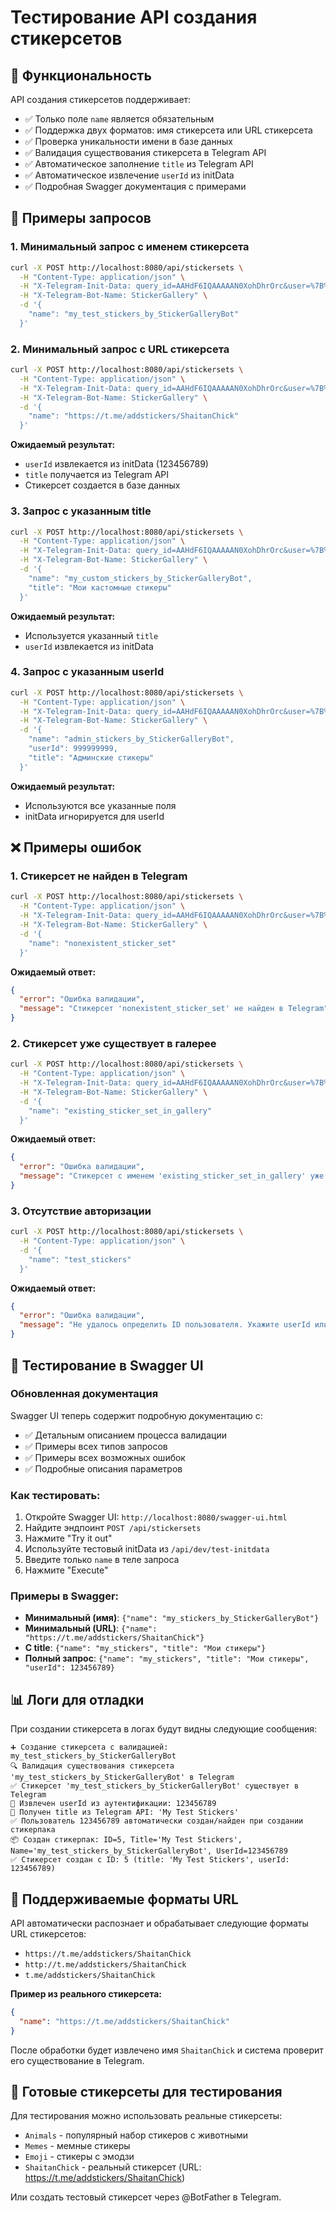 # Тестирование API создания стикерсетов

## 🎯 Функциональность

API создания стикерсетов поддерживает:
- ✅ Только поле `name` является обязательным
- ✅ Поддержка двух форматов: имя стикерсета или URL стикерсета
- ✅ Проверка уникальности имени в базе данных
- ✅ Валидация существования стикерсета в Telegram API
- ✅ Автоматическое заполнение `title` из Telegram API
- ✅ Автоматическое извлечение `userId` из initData
- ✅ Подробная Swagger документация с примерами

## 📝 Примеры запросов

### 1. Минимальный запрос с именем стикерсета
```bash
curl -X POST http://localhost:8080/api/stickersets \
  -H "Content-Type: application/json" \
  -H "X-Telegram-Init-Data: query_id=AAHdF6IQAAAAAN0XohDhrOrc&user=%7B%22id%22%3A123456789%7D&auth_date=1640995200&hash=test_hash" \
  -H "X-Telegram-Bot-Name: StickerGallery" \
  -d '{
    "name": "my_test_stickers_by_StickerGalleryBot"
  }'
```

### 2. Минимальный запрос с URL стикерсета
```bash
curl -X POST http://localhost:8080/api/stickersets \
  -H "Content-Type: application/json" \
  -H "X-Telegram-Init-Data: query_id=AAHdF6IQAAAAAN0XohDhrOrc&user=%7B%22id%22%3A123456789%7D&auth_date=1640995200&hash=test_hash" \
  -H "X-Telegram-Bot-Name: StickerGallery" \
  -d '{
    "name": "https://t.me/addstickers/ShaitanChick"
  }'
```

**Ожидаемый результат:**
- `userId` извлекается из initData (123456789)
- `title` получается из Telegram API
- Стикерсет создается в базе данных

### 3. Запрос с указанным title
```bash
curl -X POST http://localhost:8080/api/stickersets \
  -H "Content-Type: application/json" \
  -H "X-Telegram-Init-Data: query_id=AAHdF6IQAAAAAN0XohDhrOrc&user=%7B%22id%22%3A123456789%7D&auth_date=1640995200&hash=test_hash" \
  -H "X-Telegram-Bot-Name: StickerGallery" \
  -d '{
    "name": "my_custom_stickers_by_StickerGalleryBot",
    "title": "Мои кастомные стикеры"
  }'
```

**Ожидаемый результат:**
- Используется указанный `title`
- `userId` извлекается из initData

### 4. Запрос с указанным userId
```bash
curl -X POST http://localhost:8080/api/stickersets \
  -H "Content-Type: application/json" \
  -H "X-Telegram-Init-Data: query_id=AAHdF6IQAAAAAN0XohDhrOrc&user=%7B%22id%22%3A123456789%7D&auth_date=1640995200&hash=test_hash" \
  -H "X-Telegram-Bot-Name: StickerGallery" \
  -d '{
    "name": "admin_stickers_by_StickerGalleryBot",
    "userId": 999999999,
    "title": "Админские стикеры"
  }'
```

**Ожидаемый результат:**
- Используются все указанные поля
- initData игнорируется для userId

## ❌ Примеры ошибок

### 1. Стикерсет не найден в Telegram
```bash
curl -X POST http://localhost:8080/api/stickersets \
  -H "Content-Type: application/json" \
  -H "X-Telegram-Init-Data: query_id=AAHdF6IQAAAAAN0XohDhrOrc&user=%7B%22id%22%3A123456789%7D&auth_date=1640995200&hash=test_hash" \
  -H "X-Telegram-Bot-Name: StickerGallery" \
  -d '{
    "name": "nonexistent_sticker_set"
  }'
```

**Ожидаемый ответ:**
```json
{
  "error": "Ошибка валидации",
  "message": "Стикерсет 'nonexistent_sticker_set' не найден в Telegram"
}
```

### 2. Стикерсет уже существует в галерее
```bash
curl -X POST http://localhost:8080/api/stickersets \
  -H "Content-Type: application/json" \
  -H "X-Telegram-Init-Data: query_id=AAHdF6IQAAAAAN0XohDhrOrc&user=%7B%22id%22%3A123456789%7D&auth_date=1640995200&hash=test_hash" \
  -H "X-Telegram-Bot-Name: StickerGallery" \
  -d '{
    "name": "existing_sticker_set_in_gallery"
  }'
```

**Ожидаемый ответ:**
```json
{
  "error": "Ошибка валидации",
  "message": "Стикерсет с именем 'existing_sticker_set_in_gallery' уже существует в галерее"
}
```

### 3. Отсутствие авторизации
```bash
curl -X POST http://localhost:8080/api/stickersets \
  -H "Content-Type: application/json" \
  -d '{
    "name": "test_stickers"
  }'
```

**Ожидаемый ответ:**
```json
{
  "error": "Ошибка валидации",
  "message": "Не удалось определить ID пользователя. Укажите userId или убедитесь, что вы авторизованы через Telegram Web App"
}
```

## 🔧 Тестирование в Swagger UI

### Обновленная документация
Swagger UI теперь содержит подробную документацию с:
- ✅ Детальным описанием процесса валидации
- ✅ Примеры всех типов запросов
- ✅ Примеры всех возможных ошибок
- ✅ Подробные описания параметров

### Как тестировать:
1. Откройте Swagger UI: `http://localhost:8080/swagger-ui.html`
2. Найдите эндпоинт `POST /api/stickersets`
3. Нажмите "Try it out"
4. Используйте тестовый initData из `/api/dev/test-initdata`
5. Введите только `name` в теле запроса
6. Нажмите "Execute"

### Примеры в Swagger:
- **Минимальный (имя)**: `{"name": "my_stickers_by_StickerGalleryBot"}`
- **Минимальный (URL)**: `{"name": "https://t.me/addstickers/ShaitanChick"}`
- **С title**: `{"name": "my_stickers", "title": "Мои стикеры"}`
- **Полный запрос**: `{"name": "my_stickers", "title": "Мои стикеры", "userId": 123456789}`

## 📊 Логи для отладки

При создании стикерсета в логах будут видны следующие сообщения:
```
➕ Создание стикерсета с валидацией: my_test_stickers_by_StickerGalleryBot
🔍 Валидация существования стикерсета 'my_test_stickers_by_StickerGalleryBot' в Telegram
✅ Стикерсет 'my_test_stickers_by_StickerGalleryBot' существует в Telegram
📱 Извлечен userId из аутентификации: 123456789
📝 Получен title из Telegram API: 'My Test Stickers'
✅ Пользователь 123456789 автоматически создан/найден при создании стикерпака
📦 Создан стикерпак: ID=5, Title='My Test Stickers', Name='my_test_stickers_by_StickerGalleryBot', UserId=123456789
✅ Стикерсет создан с ID: 5 (title: 'My Test Stickers', userId: 123456789)
```

## 🔗 Поддерживаемые форматы URL

API автоматически распознает и обрабатывает следующие форматы URL стикерсетов:
- `https://t.me/addstickers/ShaitanChick`
- `http://t.me/addstickers/ShaitanChick`
- `t.me/addstickers/ShaitanChick`

**Пример из реального стикерсета:**
```json
{
  "name": "https://t.me/addstickers/ShaitanChick"
}
```
После обработки будет извлечено имя `ShaitanChick` и система проверит его существование в Telegram.

## 🚀 Готовые стикерсеты для тестирования

Для тестирования можно использовать реальные стикерсеты:
- `Animals` - популярный набор стикеров с животными
- `Memes` - мемные стикеры
- `Emoji` - стикеры с эмодзи
- `ShaitanChick` - реальный стикерсет (URL: https://t.me/addstickers/ShaitanChick)

Или создать тестовый стикерсет через @BotFather в Telegram.
